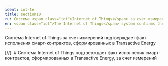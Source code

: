 ```yaml
---
ident: iot-te
title: section10
ru: Система <span class="iot">Internet of Things</span> за счет измерений подтверждает факт исполнения смарт-контрактов, сформированных в <span class="te">Transactive Energy</span>
en: <span class="iot">The Internet of Things</span> system confirms the completion of smart contract created in <span class="te">the Transactive Energy</span> system
---
```

Система <span class="iot">Internet of Things</span> за счет измерений подтверждает факт исполнения смарт-контрактов, сформированных в <span class="te">Transactive Energy</span>

[//]: # Система <span class="iot">Internet of Things</span> подтверждает факт исполнения смарт-контрактов, сформированных в <span class="te">Transactive Energy</span>, за счет измерений